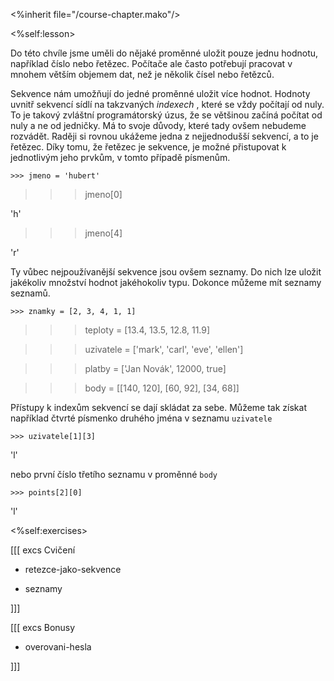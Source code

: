 <%inherit file="/course-chapter.mako"/>

<%self:lesson>

Do této chvíle jsme uměli do nějaké proměnné uložit pouze jednu hodnotu,
například číslo nebo řetězec. Počítače ale často potřebují pracovat v mnohem
větším objemem dat, než je několik čísel nebo řetězců.

Sekvence nám umožňují do jedné proměnné uložit více hodnot. Hodnoty uvnitř
sekvencí sídlí na takzvaných _indexech_ , které se vždy počítají od nuly. To
je takový zvláštní programátorský úzus, že se většinou začíná počítat od nuly
a ne od jedničky. Má to svoje důvody, které tady ovšem nebudeme rozvádět.
Raději si rovnou ukážeme jedna z nejjednodušší sekvencí, a to je řetězec. Díky
tomu, že řetězec je sekvence, je možné přistupovat k jednotlivým jeho prvkům,
v tomto případě písmenům.


    >>> jmeno = 'hubert'

>>> jmeno[0]

'h'

>>> jmeno[4]

'r'

Ty vůbec nejpoužívanější sekvence jsou ovšem seznamy. Do nich lze uložit
jakékoliv množství hodnot jakéhokoliv typu. Dokonce můžeme mít seznamy
seznamů.


    >>> znamky = [2, 3, 4, 1, 1]

>>> teploty = [13.4, 13.5, 12.8, 11.9]

>>> uzivatele = ['mark', 'carl', 'eve', 'ellen']

>>> platby = ['Jan Novák', 12000, true]

>>> body = [[140, 120], [60, 92], [34, 68]]

Přístupy k indexům sekvencí se dají skládat za sebe. Můžeme tak získat
například čtvrté písmenko druhého jména v seznamu `uzivatele`


    >>> uzivatele[1][3]

'l'

nebo první číslo třetího seznamu v proměnné `body`


    >>> points[2][0]

'l'

<%self:exercises>

[[[ excs Cvičení

- retezce-jako-sekvence

- seznamy

]]]

[[[ excs Bonusy

- overovani-hesla

]]]

